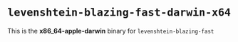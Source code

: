 # `levenshtein-blazing-fast-darwin-x64`

This is the **x86_64-apple-darwin** binary for `levenshtein-blazing-fast`
